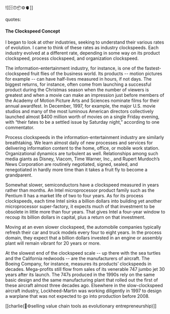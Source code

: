 ![[🗄️⏰📦⚙️🫀]]

quotes:

#### The Clockspeed Concept

I began to look at other industries, seeking to understand their various rates of evolution. I came to think of these rates as industry clockspeeds. Each industry evolved at a different rate, depending in some way on its product clockspeed, process clockspeed, and organization clockspeed.

The information-entertainment industry, for instance, is one of the fastest-clockspeed fruit flies of the business world. Its products -- motion pictures for example -- can have half-lives measured in hours, if not days. The biggest returns, for instance, often come from launching a successful product during the Christmas season when the number of viewers is greatest and when a movie can make an impression just before members of the Academy of Motion Picture Arts and Sciences nominate films for their annual awardfest. In December, 1997, for example, the major U.S. movie studios and many of the most luminous American directors collectively launched almost $400 million worth of movies on a single Friday evening, with “their fates to be a settled issue by Saturday night,” according to one commentator.

Process clockspeeds in the information-entertainment industry are similarly breathtaking. We learn almost daily of new processes and services for delivering information content to the home, office, or mobile work station. Organizational dynamics are turbulent as well. Relationships among such media giants as Disney, Viacom, Time Warner, Inc., and Rupert Murdoch’s News Corporation are routinely negotiated, signed, sealed, and renegotiated in hardly more time than it takes a fruit fly to become a grandparent.

Somewhat slower, semiconductors have a clockspeed measured in years rather than months. An Intel microprocessor product family such as the Pentium II has a market life of two to four years. As for its process clockspeeds, each time Intel sinks a billion dollars into building yet another microprocessor super-factory, it expects much of that investment to be obsolete in little more than four years. That gives Intel a four-year window to recoup its billion dollars in capital, plus a return on that investment.

Moving at an even slower clockspeed, the automobile companies typically refresh their car and truck models every four to eight years. In the process domain, they expect that a billion dollars invested in an engine or assembly plant will remain vibrant for 20 years or more.

At the slowest end of the clockspeed scale -- up there with the sea turtles and the California redwoods -- are the manufacturers of aircraft. The Boeing Company, for instance, measures its products’ clockspeeds in decades. Mega-profits still flow from sales of its venerable 747 jumbo jet 30 years after its launch. The 747s produced in the 1990s rely on the same basic design and the same manufacturing plant that rolled out the first of these aircraft almost three decades ago. Elsewhere in the slow-clockspeed aircraft industry, Lockheed-Martin was working diligently in 1997 to design a warplane that was not expected to go into production before 2008.

[[charlie(🧬⚙️selling value chain tools as evolutionary entrepreneurship)]]